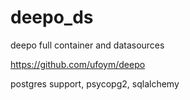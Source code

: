# deepo_ds
deepo full container and datasources

https://github.com/ufoym/deepo

postgres support, psycopg2, sqlalchemy
  

